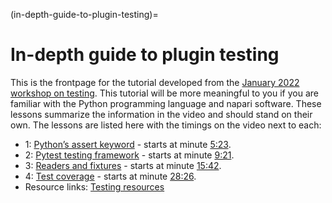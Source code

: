 (in-depth-guide-to-plugin-testing)=

# In-depth guide to plugin testing

This is the frontpage for the tutorial developed from the [January 2022 workshop on testing](https://youtu.be/IsHYnI8Tbfw?list=PLilvrWT8aLuYID3YZ7KddS5ky2SaH4DKK). This tutorial will be more meaningful to you if you are familiar with the Python programming language and napari software. These lessons summarize the information in the video and should stand on their own. The lessons are listed here with the timings on the video next to each:

- 1: [Python’s assert keyword](plugin-testing-workshop-assert) - starts at minute [5:23](https://youtu.be/IsHYnI8Tbfw?list=PLilvrWT8aLuYID3YZ7KddS5ky2SaH4DKK&t=333).
- 2: [Pytest testing framework](plugin-testing-workshop-pytest) - starts at minute [9:21](https://youtu.be/IsHYnI8Tbfw?list=PLilvrWT8aLuYID3YZ7KddS5ky2SaH4DKK&t=561).
- 3: [Readers and fixtures](plugin-testing-workshop-reader-fixtures) - starts at minute [15:42](https://youtu.be/IsHYnI8Tbfw?list=PLilvrWT8aLuYID3YZ7KddS5ky2SaH4DKK&t=942).
- 4: [Test coverage](plugin-testing-workshop-coverage) - starts at minute [28:26](https://youtu.be/IsHYnI8Tbfw?list=PLilvrWT8aLuYID3YZ7KddS5ky2SaH4DKK&t=1706).
- Resource links: [Testing resources](plugin-testing-resources)
